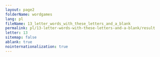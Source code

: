 ```yaml
---
layout: page2
folderName: wordgames
lang: pl
fileName: 13_letter_words_with_these_letters_and_a_blank
permalink: pl/13-letter-words-with-these-letters-and-a-blank/result
letter: 13
sitemap: false
ablank: true
nointernationalization: true
---
```

